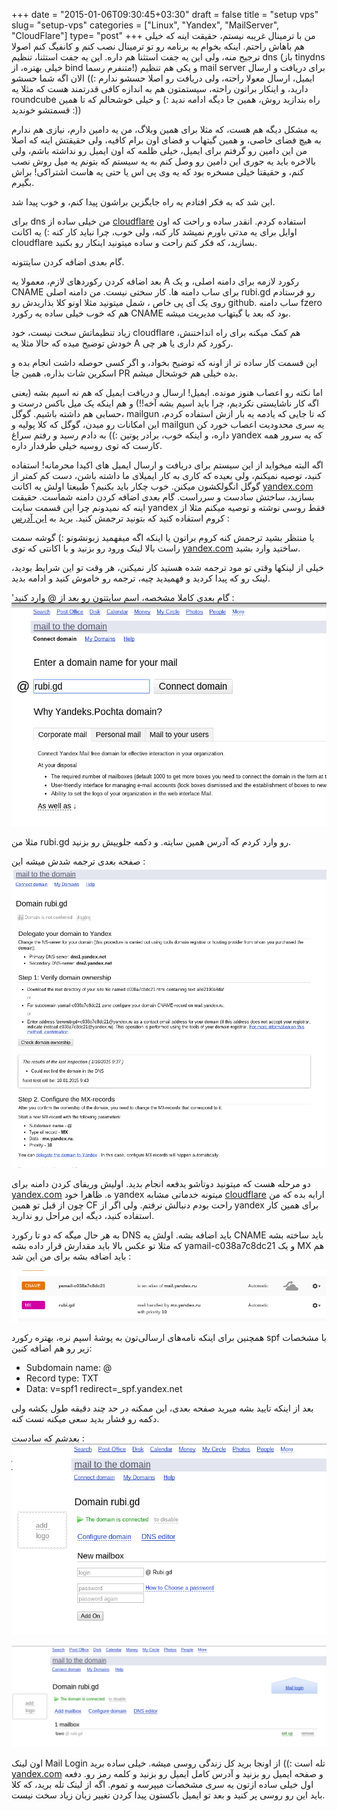 +++
date = "2015-01-06T09:30:45+03:30"
draft = false
title = "setup vps"
slug= "setup-vps"
categories = ["Linux", "Yandex", "MailServer", "CloudFlare"]
type= "post"
+++
من با ترمینال غریبه نیستم، حقیقت اینه که خیلی هم باهاش راحتم. اینکه بخوام یه برنامه رو تو ترمینال نصب کنم و کانفیگ کنم اصولا ترجیح منه، ولی این یه جفت استثنا هم داره. این یه جفت استثنا، تنظیم dns (باز tinydns خیلی بهتره، از bind متنفرم رسما!) و یکی هم تنظیم mail server برای دریافت و ارسال ایمیل، ارسال معولا راحته، ولی دریافت رو اصلا حسشو ندارم :)) الان اگه شما حسشو دارید، و اینکار براتون راحته، سیستمتون هم به اندازه کافی قدرتمند هست که مثلا یه roundcube راه بندازید روش، همین جا دیگه ادامه ندید :) و خیلی خوشحالم که تا همین قسمتشو خوندید :))

یه مشکل دیگه هم هست، که مثلا برای همین وبلاگ، من یه دامین دارم، نیازی هم ندارم به هیچ فضای خاصی، و همین گیتهاب و فضای اون برام کافیه، ولی حقیقتش اینه که اصلا من این دامین رو گرفتم برای ایمیل، خیلی ظلمه که اون ایمیل رو نداشته باشم، ولی بالاخره باید یه جوری این دامین رو وصل کنم به یه سیستم که بتونم یه میل روش نصب کنم، و حقیقتا خیلی مسخره بود که یه وی پی اس یا حتی یه هاست اشتراکی! براش بگیرم. 

این شد که به فکر افتادم یه راه جایگزین براشون پیدا کنم، و خوب پیدا شد. 

برای dns من خیلی ساده از [cloudflare](https://www.cloudflare.com/) استفاده کردم. انقدر ساده و راحت که اون اوایل برای یه مدتی باورم نمیشد کار کنه، ولی خوب، چرا نباید کار کنه :) یه اکانت cloudflare بسازید، که فکر کنم راحت و ساده میتونید اینکار رو بکنید. 

گام بعدی اضافه کردن سایتتونه. 

بعد اضافه کردن رکوردهای لازم، معمولا یه A رکورد لازمه برای دامنه اصلی، و یک CNAME برای ساب دامنه ها. کار سختی نیست. من دامنه اصلی rubi.gd رو فرستادم روی یک آی پی خاص ، شمل میتونید مثلا اونو کلا بذاریدش رو github. ساب دامنه fzero هم که خوب خیلی ساده یه رکورد CNAME بود که بعد با گیتهاب مدیریت میشه. 

زیاد تنظیماتش سخت نیست، خود cloudflare هم کمک میکنه برای راه انداختنش، خودش توضیح میده که حالا مثلا یه A رکورد کم داری یا هر چی. 

این قسمت کار ساده تر از اونه که توضیح بخواد، و اگر کسی حوصله داشت انجام بده و اسکرین شات بذاره، همین جا PR بده خیلی هم خوشحال میشم. 

اما نکته رو اعصاب هنوز مونده. ایمیل! ارسال و دریافت ایمیل که هم نه اسپم بشه (یعنی اگه کار ناشایستی نکردیم، چرا باید اسپم بشه آخه!!) و هم اینکه یک میل باکس درست و حسابی هم داشته باشیم. گوگل، mailgun که تا جایی که یادمه یه بار ازش استفاده کردم، این امکانات رو میدن، گوگل که کلا پولیه و mailgun یه سری محدودیت اعصاب خورد کن داره، و اینکه خوب، برادر پوتین :)) به دادم رسید و رفتم سراغ yandex که یه سرور همه کارست که توی روسیه خیلی طرفدار داره. 

اگه البته میخواید از این سیستم برای دریافت و ارسال ایمیل های اکیدا محرمانه! استفاده کنید، توصیه نمیکنم، ولی بعیده که کاری به کار ایمیلای ما داشته باشن، دست کم کمتر از گوگل انگولکشون میکنن. 
خوب چکار باید بکنیم؟ طبیعتا اولش یه اکانت [yandex.com](http://yandex.com) بسازید، ساختش سادست و سرراست.
گام بعدی اضافه کردن دامنه شماست. حقیقت اینه که نمیدونم چرا این قسمت سایت yandex فقط روسی نوشته و توصیه میکنم مثلا از کروم استفاده کنید که بتونید ترجمش کنید. برید به [این آدرس](https://pdd.yandex.ru/domains_add/) : 

یا منتظر بشید ترجمش کنه کروم براتون یا اینکه اگه میفهمید زبونشونو :) گوشه سمت راست بالا لینک ورود رو بزنید و با اکانتی که توی [yandex.com](http://yandex.com) ساختید وارد بشید. 

خیلی از لینکها وقتی تو مود ترجمه شده هستید کار نمیکنن، هر وقت تو این شرایط بودید، لینک رو که پیدا کردید و فهمیدید چیه، ترجمه رو خاموش کنید و ادامه بدید. 

'گام بعدی کاملا مشخصه، اسم سایتتون رو بعد از @ وارد کنید : 
![ثبت دامنه در yandex](/images/setup-vps/yandex1.png)

مثلا من rubi.gd رو وارد کردم که آدرس همین سایته. و دکمه جلوییش رو بزنید. 

صفحه بعدی ترجمه شدش میشه این : 
![ثبت دامنه در yandex](/images/setup-vps/yandex2.png)

دو مرحله هست که میتونید دوتاشو یدفعه انجام بدید. اولیش وریفای کردن دامنه برای [yandex.com](http://yandex.com) ه. ظاهرا خود yandex میتونه خدماتی مشابه  [cloudflare](https://www.cloudflare.com/)  ارایه بده که من چون از قبل تو همین CF راحت بودم دنبالش نرفتم. ولی اگر از yandex برای همین کار استفاده کنید، دیگه این مراحل رو ندارید. 

به هر حال میگه که دو تا رکورد DNS باید اضافه بشه. اولش یه CNAME باید ساخته بشه که مثلا تو عکس بالا باید مقدارش قرار داده بشه yamail-c038a7c8dc21 و یک MX هم باید اضافه بشه برای من این شد : 

![افزودن رکورد در cf](/images/setup-vps/cf-2.png)

همچنین برای اینکه نامه‌های ارسالی‌تون به پوشهٔ اسپم نره، بهتره رکورد spf با مشخصات زیر رو هم اضافه کنین:

 * Subdomain name: @
 * Record type: TXT
 * Data: v=spf1 redirect=_spf.yandex.net


بعد از اینکه تایید بشه میرید صفحه بعدی، این ممکنه در حد چند دقیقه طول بکشه ولی دکمه رو فشار بدید سعی میکنه تست کنه. 

بعدشم که سادست : 
![ایجاد ایمیل](/images/setup-vps/yandex3.png)

![افزودن ایمیل](/images/setup-vps/yandex4.png)

اون لینک Mail Login تله است :)) از اونجا برید کل زندگی روسی میشه. 
خیلی ساده برید [yandex.com](http://yandex.com) و صفحه ایمیل رو بزنید و آدرس کامل ایمیل رو بزنید و کلمه رمز رو. 
دفعه اول خیلی ساده ازتون یه سری مشخصات میپرسه و تموم. اگه از لینک تله برید، که کلا باید این رو روسی پر کنید و بعد تو ایمیل باکستون پیدا کردن تغییر زبان زیاد سخت نیست. 
